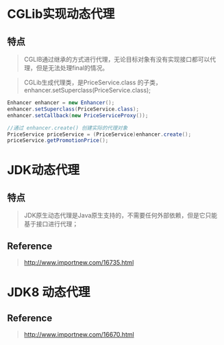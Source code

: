 # CGLib实现动态代理
## 特点
> CGLIB通过继承的方式进行代理，无论目标对象有没有实现接口都可以代理，但是无法处理final的情况。
 
> CGLib生成代理类，是PriceService.class 的子类，
enhancer.setSuperclass(PriceService.class);
 
> 
```java
Enhancer enhancer = new Enhancer();
enhancer.setSuperclass(PriceService.class);
enhancer.setCallback(new PriceServiceProxy());

//通过 enhancer.create() 创建实际的代理对象
PriceService priceService = (PriceService)enhancer.create();
priceService.getPromotionPrice();
```

# JDK动态代理
## 特点
> JDK原生动态代理是Java原生支持的，不需要任何外部依赖，但是它只能基于接口进行代理；

## Reference
> http://www.importnew.com/16735.html

# JDK8 动态代理
## Reference
> http://www.importnew.com/16670.html
